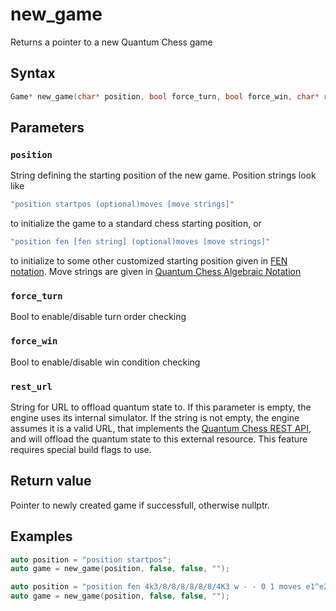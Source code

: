 # new_game
Returns a pointer to a new Quantum Chess game
## Syntax
```cpp
Game* new_game(char* position, bool force_turn, bool force_win, char* rest_url);
```
## Parameters
### ```position```
String defining the starting position of the new game. Position strings look like 
```cpp
"position startpos (optional)moves [move strings]"
```
to initialize the game to a standard chess starting position, or
```cpp
"position fen [fen string] (optional)moves [move strings]"
```
to initialize to some other customized starting position given in [FEN notation](https://en.wikipedia.org/wiki/Forsyth%E2%80%93Edwards_Notation).
Move strings are given in [Quantum Chess Algebraic Notation](../qc_algebraic_notation.md)

### ```force_turn```
Bool to enable/disable turn order checking

### ```force_win```
Bool to enable/disable win condition checking

### ```rest_url```
String for URL to offload quantum state to. If this parameter is empty, the engine uses its internal simulator. 
If the string is not empty, the engine assumes it is a valid URL, that implements the [Quantum Chess REST API](../qc_rest_api.md),
and will offload the quantum state to this external resource. This feature requires special build flags to use.

## Return value
Pointer to newly created game if successfull, otherwise nullptr.

## Examples
 ```cpp
 auto position = "position startpos";
 auto game = new_game(position, false, false, "");
 ```
 ```cpp
 auto position = "position fen 4k3/8/8/8/8/8/8/4K3 w - - 0 1 moves e1^e2d1 e8^d8f8";
 auto game = new_game(position, false, false, "");
 ```

